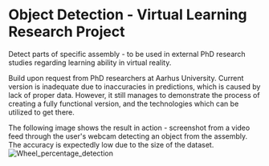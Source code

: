 # Object Detection -  Virtual Learning Research Project
Detect parts of specific assembly - to be used in external PhD research studies regarding learning ability in virtual reality. 

Build upon request from PhD researchers at Aarhus University. Current version is inadequate due to inaccuracies in predictions, which is caused by lack of proper data. However, it still manages to demonstrate the process of creating a fully functional version, and the technologies which can be utilized to get there. 

The following image shows the result in action - screenshot from a video feed through the user's webcam detecting an object from the assembly. The accuracy is expectedly low due to the size of the dataset. 
![Wheel_percentage_detection](https://user-images.githubusercontent.com/55887624/82997964-618bf980-a007-11ea-8bcc-611a428a3bf2.png)

